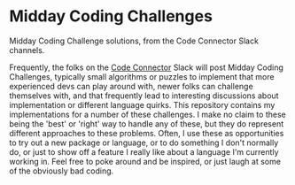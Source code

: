# Midday Coding Challenges
Midday Coding Challenge solutions, from the Code Connector Slack channels. 

Frequently, the folks on the [Code Connector](https://codeconnector.io/) Slack will post Midday Coding Challenges, typically small algorithms or puzzles to implement that more experienced devs can play around with, newer folks can challenge themselves with, and that frequently lead to interesting discussions about implementation or different language quirks. This repository contains my implementations for a number of these challenges. I make no claim to these being the 'best' or 'right' way to handle any of these, but they do represent different approaches to these problems. Often, I use these as opportunities to try out a new package or language, or to do something I don't normally do, or just to show off a feature I really like about a language I'm currently working in. Feel free to poke around and be inspired, or just laugh at some of the obviously bad coding.
